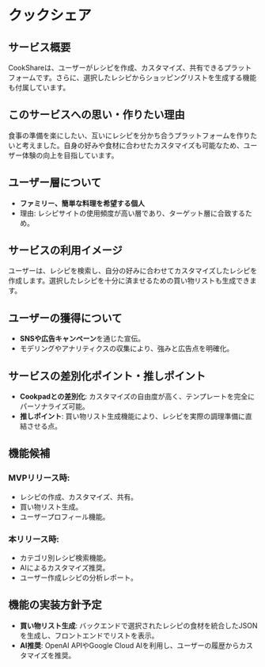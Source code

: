 # クックシェア

## サービス概要
CookShareは、ユーザーがレシピを作成、カスタマイズ、共有できるプラットフォームです。さらに、選択したレシピからショッピングリストを生成する機能も付属しています。

## このサービスへの思い・作りたい理由
食事の準備を楽にしたい、互いにレシピを分かち合うプラットフォームを作りたいと考えました。自身の好みや食材に合わせたカスタマイズも可能なため、ユーザー体験の向上を目指しています。

## ユーザー層について
- **ファミリー、簡単な料理を希望する個人**
- 理由: レシピサイトの使用頻度が高い層であり、ターゲット層に合致するため。

## サービスの利用イメージ
ユーザーは、レシピを検索し、自分の好みに合わせてカスタマイズしたレシピを作成します。選択したレシピを十分に済ませるための買い物リストも生成できます。

## ユーザーの獲得について
- **SNSや広告キャンペーン**を通じた宣伝。
- モデリングやアナリティクスの収集により、強みと広告点を明確化。

## サービスの差別化ポイント・推しポイント
- **Cookpadとの差別化**: カスタマイズの自由度が高く、テンプレートを完全にパーソナライズ可能。
- **推しポイント**: 買い物リスト生成機能により、レシピを実際の調理準備に直結させる点。

## 機能候補
### MVPリリース時:
- レシピの作成、カスタマイズ、共有。
- 買い物リスト生成。
- ユーザープロフィール機能。

### 本リリース時:
- カテゴリ別レシピ検索機能。
- AIによるカスタマイズ推奨。
- ユーザー作成レシピの分析レポート。

## 機能の実装方針予定
- **買い物リスト生成**: バックエンドで選択されたレシピの食材を統合したJSONを生成し、フロントエンドでリストを表示。
- **AI推奨**: OpenAI APIやGoogle Cloud AIを利用し、ユーザーの履歴からカスタマイズを推奨。